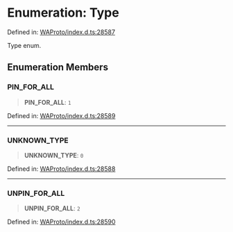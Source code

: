 # Enumeration: Type

Defined in: [WAProto/index.d.ts:28587](https://github.com/Fokusdotid/Baileys/blob/eb819228f591f9a29a091aefc3a8c91a38d77089/WAProto/index.d.ts#L28587)

Type enum.

## Enumeration Members

### PIN\_FOR\_ALL

> **PIN\_FOR\_ALL**: `1`

Defined in: [WAProto/index.d.ts:28589](https://github.com/Fokusdotid/Baileys/blob/eb819228f591f9a29a091aefc3a8c91a38d77089/WAProto/index.d.ts#L28589)

***

### UNKNOWN\_TYPE

> **UNKNOWN\_TYPE**: `0`

Defined in: [WAProto/index.d.ts:28588](https://github.com/Fokusdotid/Baileys/blob/eb819228f591f9a29a091aefc3a8c91a38d77089/WAProto/index.d.ts#L28588)

***

### UNPIN\_FOR\_ALL

> **UNPIN\_FOR\_ALL**: `2`

Defined in: [WAProto/index.d.ts:28590](https://github.com/Fokusdotid/Baileys/blob/eb819228f591f9a29a091aefc3a8c91a38d77089/WAProto/index.d.ts#L28590)
